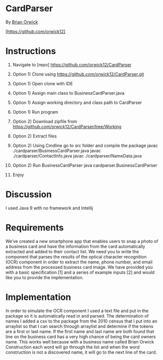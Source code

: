 # CardParser

By [Brian Orwick](mailto:orwick12@outlook.com)

[https://github.com/orwick12]

# Instructions

1. Navigate to [repo] https://github.com/orwick12/CardParser
2. Option 1) Clone using https://github.com/orwick12/CardParser.git
3. Option 1) Open clone with IDE
4. Option 1) Assign main class to BusinessCardParser.java
5. Option 1) Assign working directory and class path to CardParser
6. Option 1) Run program 

7. Option 2) Download zipfile from https://github.com/orwick12/CardParser/tree/Working
8. Option 2) Extract files
9. Option 2) Using Cmdline go to src folder and compile the package
             javac ./cardparser/BusinessCardParser.java 
             javac ./cardparser/ContactInfo.java
             javac ./cardparser/NameData.java
10. Option 2) Run BusinessCardParser
             java cardparser.BusinessCardParser
11. Enjoy       

# Discussion

I used Java 9 with no framework and Intellij

# Requirements

We’ve created a new smartphone app that enables users to snap a photo of a business card and have the information from the card automatically extracted and added to their contact list. We need you to write the component that parses the results of the optical character recognition (OCR) component in order to extract the name, phone number, and email address from the processed business card image. We have provided you with a basic specification [1] and a series of example inputs [2] and would like you to provide the implementation.

# Implementation 

In order to simulate the OCR component I used a text file and put in the package so it is automatically read in and parsed.
The determination of names I added a csv to the package from the 2010 census that I put into an arraylist so that I can search through arraylist and determine if the tokens are a first or last name.   If the first name and last name are both found that line on the business card has a very high chance of being the card owners name. This works well because with a business name called Brian Orwick Construction each word will go through the list and when the word construction is not a discovered name, it will go to the next line of the card.
